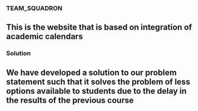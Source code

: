 ### TEAM_SQUADRON

## This is the website that is based on integration of academic calendars


### Solution 

## We have developed a solution to our problem statement such that it solves the problem of less options available to students due to the delay in the results of the previous course

